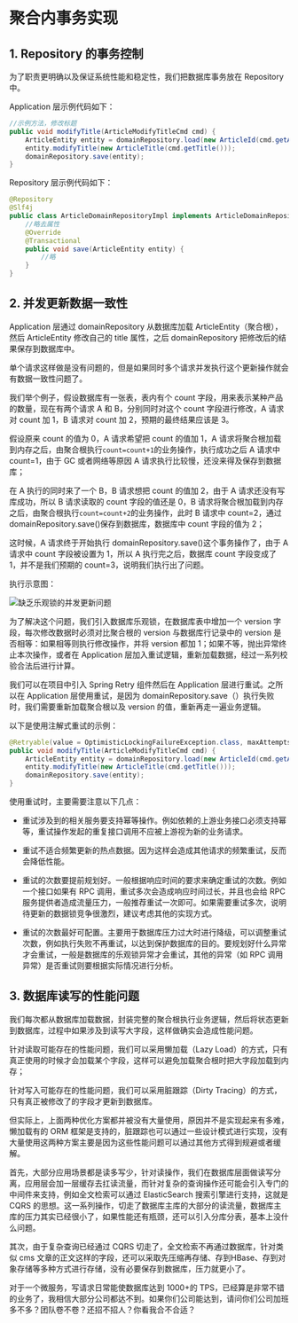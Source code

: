 # 聚合内事务实现

## 1. Repository 的事务控制

为了职责更明确以及保证系统性能和稳定性，我们把数据库事务放在 Repository 中。

Application 层示例代码如下：

```java
//示例方法，修改标题
public void modifyTitle(ArticleModifyTitleCmd cmd) {
    ArticleEntity entity = domainRepository.load(new ArticleId(cmd.getArticleId()));
    entity.modifyTitle(new ArticleTitle(cmd.getTitle()));
    domainRepository.save(entity);
}
```

Repository 层示例代码如下：

```java
@Repository
@Slf4j
public class ArticleDomainRepositoryImpl implements ArticleDomainRepository {
    //略去属性
    @Override
    @Transactional
    public void save(ArticleEntity entity) {
        //略
    }
}
```

## 2. 并发更新数据一致性

Application 层通过 domainRepository 从数据库加载 ArticleEntity（聚合根），然后 ArticleEntity 修改自己的 title 属性，之后 domainRepository 把修改后的结果保存到数据库中。

单个请求这样做是没有问题的，但是如果同时多个请求并发执行这个更新操作就会有数据一致性问题了。

我们举个例子，假设数据库有一张表，表内有个 count 字段，用来表示某种产品的数量，现在有两个请求 A 和 B，分别同时对这个 count 字段进行修改，A 请求对 count 加 1，B 请求对 count 加 2，预期的最终结果应该是 3。

假设原来 count 的值为 0，A 请求希望把 count 的值加 1，A 请求将聚合根加载到内存之后，由聚合根执行`count=count+1`的业务操作，执行成功之后 A 请求中 count=1，由于 GC 或者网络等原因 A 请求执行比较慢，还没来得及保存到数据库；

在 A 执行的同时来了一个 B，B 请求想把 count 的值加 2，由于 A 请求还没有写库成功，所以 B 请求读取的 count 字段的值还是 0，B 请求将聚合根加载到内存之后，由聚合根执行`count=count+2`的业务操作，此时 B 请求中 count=2，通过 domainRepository.save()保存到数据库，数据库中 count 字段的值为 2；

这时候，A 请求终于开始执行 domainRepository.save()这个事务操作了，由于 A 请求中 count 字段被设置为 1，所以 A 执行完之后，数据库 count 字段变成了 1，并不是我们预期的 count=3，说明我们执行出了问题。

执行示意图：

![缺乏乐观锁的并发更新问题](https://s1.ax1x.com/2023/04/22/p9VSVwd.png)

为了解决这个问题，我们引入数据库乐观锁，在数据库表中增加一个 version 字段，每次修改数据时必须对比聚合根的 version 与数据库行记录中的 version 是否相等：如果相等则执行修改操作，并将 version 都加 1；如果不等，抛出异常终止本次操作，或者在 Application 层加入重试逻辑，重新加载数据，经过一系列校验合法后进行计算。

我们可以在项目中引入 Spring Retry 组件然后在 Application 层进行重试。之所以在 Application 层使用重试，是因为 domainRepository.save（）执行失败时，我们需要重新加载聚合根以及 version 的值，重新再走一遍业务逻辑。

以下是使用注解式重试的示例：

```java
@Retryable(value = OptimisticLockingFailureException.class, maxAttempts = 2)
public void modifyTitle(ArticleModifyTitleCmd cmd) {
    ArticleEntity entity = domainRepository.load(new ArticleId(cmd.getArticleId()));
    entity.modifyTitle(new ArticleTitle(cmd.getTitle()));
    domainRepository.save(entity);
}
```

使用重试时，主要需要注意以下几点：

- 重试涉及到的相关服务要支持幂等操作。例如依赖的上游业务接口必须支持幂等，重试操作发起的重复接口调用不应被上游视为新的业务请求。

- 重试不适合频繁更新的热点数据。因为这样会造成其他请求的频繁重试，反而会降低性能。

- 重试的次数要提前规划好。一般根据响应时间的要求来确定重试的次数。例如一个接口如果有 RPC 调用，重试多次会造成响应时间过长，并且也会给 RPC 服务提供者造成流量压力，一般推荐重试一次即可。如果需要重试多次，说明待更新的数据锁竞争很激烈，建议考虑其他的实现方式。

- 重试的次数最好可配置。主要用于数据库压力过大时进行降级，可以调整重试次数，例如执行失败不再重试，以达到保护数据库的目的。要规划好什么异常才会重试，一般是数据库的乐观锁异常才会重试，其他的异常（如 RPC 调用异常）是否重试则要根据实际情况进行分析。

## 3. 数据库读写的性能问题

我们每次都从数据库加载数据，封装完整的聚合根执行业务逻辑，然后将状态更新到数据库，过程中如果涉及到读写大字段，这样做确实会造成性能问题。

针对读取可能存在的性能问题，我们可以采用懒加载（Lazy Load）的方式，只有真正使用的时候才会加载某个字段，这样可以避免加载聚合根时把大字段加载到内存；

针对写入可能存在的性能问题，我们可以采用脏跟踪（Dirty Tracing）的方式，只有真正被修改了的字段才更新到数据库。

但实际上，上面两种优化方案都并被没有大量使用，原因并不是实现起来有多难，懒加载有的 ORM 框架是支持的，脏跟踪也可以通过一些设计模式进行实现，没有大量使用这两种方案主要是因为这些性能问题可以通过其他方式得到规避或者缓解。

首先，大部分应用场景都是读多写少，针对读操作，我们在数据库层面做读写分离，应用层会加一层缓存去扛读流量，而针对复杂的查询操作还可能会引入专门的中间件来支持，例如全文检索可以通过 ElasticSearch 搜索引擎进行支持，这就是 CQRS 的思想。这一系列操作，切走了数据库主库的大部分的读流量，数据库主库的压力其实已经很小了，如果性能还有瓶颈，还可以引入分库分表，基本上没什么问题。

其次，由于复杂查询已经通过 CQRS 切走了，全文检索不再通过数据库，针对类似 cms 文章的正文这样的字段，还可以采取先压缩再存储、存到HBase、存到对象存储等多种方式进行存储，没有必要保存到数据库，压力就更小了。

对于一个微服务，写请求日常能使数据库达到 1000+的 TPS，已经算是非常不错的业务了，我相信大部分公司都达不到。如果你们公司能达到，请问你们公司加班多不多？团队卷不卷？还招不招人？你看我合不合适？

<!--@include: ../footer.md-->
